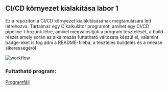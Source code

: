 ## CI/CD környezet kialakítása labor 1
Ez a repozitori a CI/CD környezet kialákításásának megtanulására lett létrehozva. Tartalmaz egy C kalkulátor programot, amihet egy CI/CD pipeline-t hozunk létre, amivel megvalósítjuk a program tesztelését, a build részét amely során az alkalmazás futtatható változata készül el, valamint badge-eket is fog adni a README-fileba, a tesztelés buildelés és a release sikerességéről

![workflow](https://github.com/jozsi01/cicd/workflows/Test,%20Build%20and%20Release/badge.svg)

### Futtatható program: 
[Programfájl](https://github.com/jozsi01/cicd/releases/tag/latest)